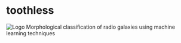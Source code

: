 # toothless
![Logo](https://drive.google.com/file/d/0B5JiTV2h6mVaMFBNbFR6Q1RQeWc/view?usp=sharing)
Morphological classification of radio galaxies using machine learning techniques
